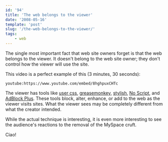 ```yaml
---
id: '94'
title: 'The web belongs to the viewer'
date: '2008-05-16'
template: 'post'
slug: '/the-web-belongs-to-the-viewer/'
tags:
    - web
---
```


The single most important fact that web site owners forget is that the web
belongs to the viewer. It doesn't belong to the web site owner; they don't
control how the viewer will use the site.

This video is a perfect example of this (3 minutes, 30 seconds):

`youtube:https://www.youtube.com/embed/8hghpuxCHTc`

<!-- more -->

The viewer has tools like
[user css](http://www.mozilla.org/unix/customizing.html#usercss),
[greasemonkey](https://addons.mozilla.org/en-US/firefox/addon/748),
[stylish](https://addons.mozilla.org/en-US/firefox/addon/2108),
[No Script](https://addons.mozilla.org/en-US/firefox/addon/722), and
[AdBlock Plus](https://addons.mozilla.org/en-US/firefox/addon/1865). These
tools block, alter, enhance, or add to the web as the viewer visits sites.
What the viewer sees may be completely different from what the creator
intended.

While the actual technique is interesting, it is even more interesting to see
the audience's reactions to the removal of the MySpace cruft.

Ciao!
